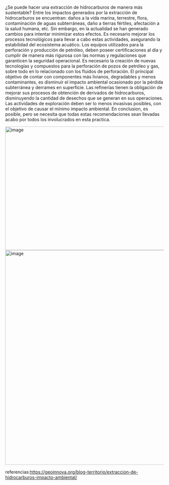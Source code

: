 ¿Se puede hacer una extracción de hidrocarburos de manera más sustentable?
Entre los impactos generados por la extracción de hidrocarburos se encuentran: daños a la vida marina, terrestre, flora, contaminación de aguas subterráneas, daño a tierras fértiles, afectación a la salud humana, etc. Sin embargo, en la actualidad se han generado cambios para intentar minimizar estos efectos.
Es necesario mejorar los procesos tecnológicos para llevar a cabo estas actividades, asegurando la estabilidad del ecosistema acuático. Los equipos utilizados para la perforación y producción de petróleo, deben poseer certificaciones al día y cumplir de manera más rigurosa con las normas y regulaciones que garanticen la seguridad operacional.
Es necesario la creación de nuevas tecnologías y compuestos para la perforación de pozos de petróleo y gas, sobre todo en lo relacionado con los fluidos de perforación. El principal objetivo de contar con componentes más livianos, degradables y menos contaminantes, es disminuir el impacto ambiental ocasionado por la pérdida subterránea y derrames en superficie.
Las refinerías tienen la obligación de mejorar sus procesos de obtención de derivados de hidrocarburos, disminuyendo la cantidad de desechos que se generan en sus operaciones. Las actividades de exploración deben ser lo menos invasivas posibles, con el objetivo de causar el mínimo impacto ambiental.
En conclusion, es posible, pero se necesita que todas estas recomendaciones sean llevadas acabo por todos los involucrados en esta practica.

<img width="772" height="393" alt="image" src="https://github.com/user-attachments/assets/95331a60-fb75-49aa-91be-3146abcf6247" />
<img width="1024" height="683" alt="image" src="https://github.com/user-attachments/assets/0757b417-99f6-416b-832f-d80e47d825f1" />

referencias:https://geoinnova.org/blog-territorio/extraccion-de-hidrocarburos-impacto-ambiental/
